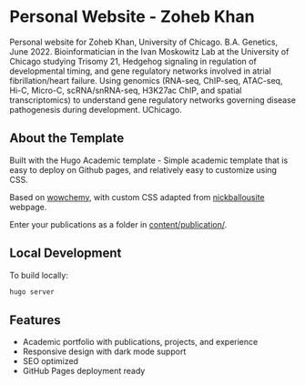 # Personal Website - Zoheb Khan

Personal website for Zoheb Khan, University of Chicago. B.A. Genetics, June 2022. Bioinformatician in the Ivan Moskowitz Lab at the University of Chicago studying Trisomy 21, Hedgehog signaling in regulation of developmental timing, and gene regulatory networks involved in atrial fibrillation/heart failure. Using genomics (RNA-seq, ChIP-seq, ATAC-seq, Hi-C, Micro-C, scRNA/snRNA-seq, H3K27ac ChIP, and spatial transcriptomics) to understand gene regulatory networks governing disease pathogenesis during development. UChicago.

## About the Template

Built with the Hugo Academic template - Simple academic template that is easy to deploy on Github pages, and relatively easy to customize using CSS.

Based on [wowchemy](https://wowchemy.com/), with custom CSS adapted from [nickballousite](https://github.com/nballou) webpage.

Enter your publications as a folder in [content/publication/](content/publication/).

## Local Development

To build locally:

```bash
hugo server
```

## Features

- Academic portfolio with publications, projects, and experience
- Responsive design with dark mode support
- SEO optimized
- GitHub Pages deployment ready